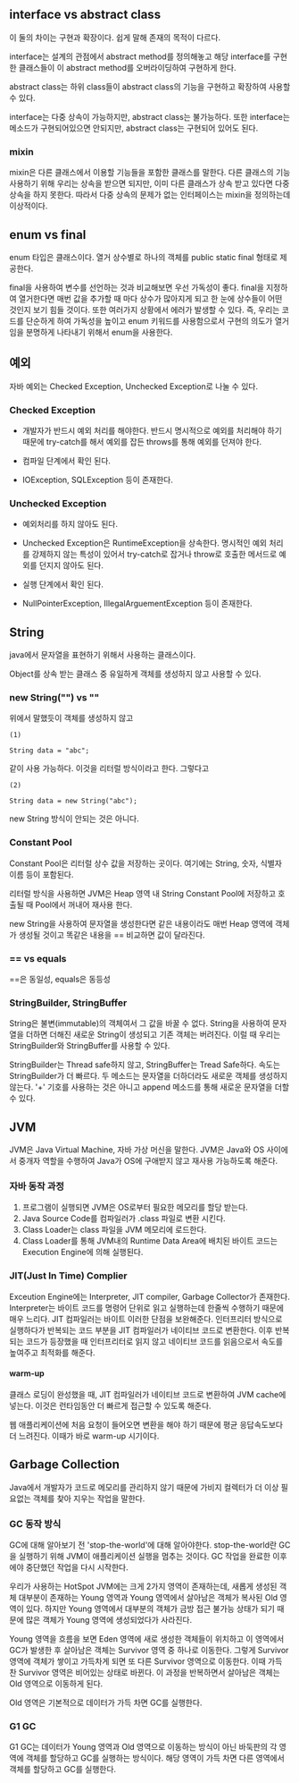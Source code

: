 ## interface vs abstract class

이 둘의 차이는 구현과 확장이다. 쉽게 말해 존재의 목적이 다르다.

interface는 설계의 관점에서 abstract method를 정의해놓고 해당 interface를 구현한 클래스들이 이 abstract method를 오버라이딩하여 구현하게 한다.

abstract class는 하위 class들이 abstract class의 기능을 구현하고 확장하여 사용할 수 있다.

interface는 다중 상속이 가능하지만, abstract class는 불가능하다.
또한 interface는 메소드가 구현되어있으면 안되지만, abstract class는 구현되어 있어도 된다.

### mixin
mixin은 다른 클래스에서 이용할 기능들을 포함한 클래스를 말한다.
다른 클래스의 기능 사용하기 위해 우리는 상속을 받으면 되지만, 이미 다른 클래스가 상속 받고 있다면 다중 상속을 하지 못한다. 
따라서 다중 상속의 문제가 없는 인터페이스는 mixin을 정의하는데 이상적이다.

## enum vs final
enum 타입은 클래스이다. 열거 상수별로 하나의 객체를 public static final 형태로 제공한다.

final을 사용하여 변수를 선언하는 것과 비교해보면 우선 가독성이 좋다. final을 지정하여 열거한다면 매번 값을 추가할 때 마다 상수가 많아지게 되고 한 눈에 상수들이 어떤 것인지 보기 힘들 것이다. 또한 여러가지 상황에서 에러가 발생할 수 있다. 
즉, 우리는 코드를 단순하게 하여 가독성을 높이고 enum 키워드를 사용함으로서 구현의 의도가 열거임을 분명하게 나타내기 위해서 enum을 사용한다.

## 예외
자바 예외는 Checked Exception, Unchecked Exception로 나눌 수 있다.

### Checked Exception

- 개발자가 반드시 예외 처리를 해야한다. 반드시 명시적으로 예외를 처리해야 하기 때문에 try-catch를 해서 예외를 잡든 throws를 통해 예외를 던져야 한다.

- 컴파일 단계에서 확인 된다.

- IOException, SQLException 등이 존재한다.

### Unchecked Exception

- 예외처리를 하지 않아도 된다.

- Unchecked Exception은 RuntimeException을 상속한다. 명시적인 예외 처리를 강제하지 않는 특성이 있어서 try-catch로 잡거나 throw로 호출한 메서드로 예외를 던지지 않아도 된다.

- 실행 단계에서 확인 된다.

- NullPointerException, IllegalArguementException 등이 존재한다.

## String

java에서 문자열을 표현하기 위해서 사용하는 클래스이다.

Object를 상속 받는 클래스 중 유일하게 객체를 생성하지 않고 사용할 수 있다.

### new String("") vs ""
위에서 말했듯이 객체를 생성하지 않고 
```java=
(1) 

String data = "abc";
```
같이 사용 가능하다. 이것을 리터럴 방식이라고 한다. 그렇다고 
```java=
(2)

String data = new String("abc");
```
new String 방식이 안되는 것은 아니다.

### Constant Pool

Constant Pool은 리터럴 상수 값을 저장하는 곳이다. 여기에는 String, 숫자, 식별자 이름 등이 포함된다.

리터럴 방식을 사용하면 JVM은 Heap 영역 내 String Constant Pool에 저장하고 호출될 때 Pool에서 꺼내어 재사용 한다.

new String을 사용하여 문자열을 생성한다면 같은 내용이라도 매번 Heap 영역에 객체가 생성될 것이고 똑같은 내용을 == 비교하면 값이 달라진다.

### == vs equals

==은 동일성, equals은 동등성

### StringBuilder, StringBuffer

String은 불변(immutable)의 객체여서 그 값을 바꿀 수 없다. String을 사용하여 문자열을 더하면 더해진 새로운 String이 생성되고 기존 객체는 버려진다. 이럴 때 우리는 StringBuilder와 StringBuffer를 사용할 수 있다.

StringBuilder는 Thread safe하지 않고, StringBuffer는 Tread Safe하다. 속도는 StringBuilder가 더 빠르다. 두 메소드는 문자열을 더하더라도 새로운 객체를 생성하지 않는다. '+' 기호를 사용하는 것은 아니고 append 메소드를 통해 새로운 문자열을 더할 수 있다.

## JVM
JVM은 Java Virtual Machine, 자바 가상 머신을 말한다.
JVM은 Java와 OS 사이에서 중개자 역할을 수행하여 Java가 OS에 구애받지 않고 재사용 가능하도록 해준다.

### 자바 동작 과정
1. 프로그램이 실행되면 JVM은 OS로부터 필요한 메모리를 할당 받는다.
2. Java Source Code를 컴파일러가 .class 파일로 변환 시킨다.
3. Class Loader는 class 파일을 JVM 메모리에 로드한다.
4. Class Loader를 통해 JVM내의 Runtime Data Area에 배치된 바이트 코드는 Execution Engine에 의해 실행된다.

### JIT(Just In Time) Complier

Exceution Engine에는 Interpreter, JIT compiler, Garbage Collector가 존재한다. Interpreter는 바이트 코드를 명령어 단위로 읽고 실행하는데 한줄씩 수행하기 때문에 매우 느리다. JIT 컴파일러는 바이트 이러한 단점을 보완해준다.
인터프리터 방식으로 실행하다가 반복되는 코드 부분을 JIT 컴파일러가 네이티브 코드로 변환한다. 이후 반복되는 코드가 등장했을 때 인터프리터로 읽지 않고 네이티브 코드를 읽음으로서 속도를 높여주고 최적화를 해준다.

#### warm-up

클래스 로딩이 완성했을 때, JIT 컴파일러가 네이티브 코드로 변환하여 JVM cache에 넣는다. 이것은 런타임동안 더 빠르게 접근할 수 있도록 해준다. 

웹 애플리케이션에 처음 요청이 들어오면 변환을 해야 하기 때문에 평균 응답속도보다 더 느려진다. 이때가 바로 warm-up 시기이다. 

## Garbage Collection

Java에서 개발자가 코드로 메모리를 관리하지 않기 때문에 가비지 컬렉터가 더 이상 필요없는 객체를 찾아 지우는 작업을 말한다.

### GC 동작 방식

GC에 대해 알아보기 전 'stop-the-world'에 대해 알아야한다.
stop-the-world란 GC을 실행하기 위해 JVM이 애플리케이션 실행을 멈추는 것이다.
GC 작업을 완료한 이후에야 중단했던 작업을 다시 시작한다. 

우리가 사용하는 HotSpot JVM에는 크게 2가지 영역이 존재하는데, 새롭게 생성된 객체 대부분이 존재하는 Young 영역과 Young 영역에서 살아남은 객체가 복사된 Old 영역이 있다. 하지만 Young 영역에서 대부분의 객체가 금방 접근 불가능 상태가 되기 때문에 많은 객체가 Young 영역에 생성되었다가 사라진다.

Young 영역을 흐름을 보면 Eden 영역에 새로 생성한 객체들이 위치하고 이 영역에서 GC가 발생한 후 살아남은 객체는 Survivor 영역 중 하나로 이동한다. 그렇게 Survivor 영역에 객체가 쌓이고 가득차게 되면 또 다른 Survivor 영역으로 이동한다. 이때 가득 찬 Survivor 영역은 비어있는 상태로 바뀐다. 이 과정을 반복하면서 살아남은 객체는 Old 영역으로 이동하게 된다.

Old 영역은 기본적으로 데이터가 가득 차면 GC를 실행한다. 

### G1 GC

G1 GC는 데이터가 Young 영역과 Old 영역으로 이동하는 방식이 아닌 바둑판의 각 영역에 객체를 할당하고 GC를 실행하는 방식이다. 해당 영역이 가득 차면 다른 영역에서 객체를 할당하고 GC를 실행한다.
